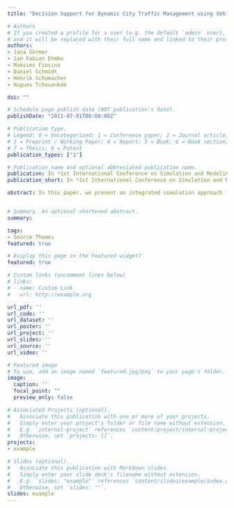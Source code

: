 ```yaml
---
title: "Decision Support for Dynamic City Traffic Management using Vehicular Communication"

# Authors
# If you created a profile for a user (e.g. the default `admin` user), write the username (folder name) here 
# and it will be replaced with their full name and linked to their profile.
authors:
- Jana Görmer
- Jan Fabian Ehmke
- Maksims Fiosins
- Daniel Schmidt
- Henrik Schumacher
- Hugues Tchouankem 

doi: ""

# Schedule page publish date (NOT publication's date).
publishDate: "2011-07-01T00:00:00Z"

# Publication type.
# Legend: 0 = Uncategorized; 1 = Conference paper; 2 = Journal article;
# 3 = Preprint / Working Paper; 4 = Report; 5 = Book; 6 = Book section;
# 7 = Thesis; 8 = Patent
publication_types: ["1"]

# Publication name and optional abbreviated publication name.
publication: In *1st International Conference on Simulation and Modeling Methodologies, Technologies and Applications (SIMULTECH), Noordwijkerhout, The Netherlands*
publication_short: In *1st International Conference on Simulation and Modeling Methodologies, Technologies and Applications (SIMULTECH2011)*

abstract: In this paper, we present an integrated simulation approach featuring centralized and decentralized traffic management in urban areas. Our aim is to improve traffic flows by dynamic traffic management which is supported by vehicular communication interlinking centralized and decentralized decision making. We focus on traffic state estimation and the optimization of traffic lights as a central component to influence local traffic states, while individual traffic participants’ behavior is modeled by multiagent systems. Traffic participants achieve their individual goals by formation of groups and improving their knowledge about the road network by means of learning. Modeling of vehicular communication takes into account specific characteristics of urban areas, ensuring the realistic collection and dissemination of (de)centralized information. We provide a comprehensive microscopic traffic simulation framework featuring innovative functionality regarding dynamic traffic management, decentralized decision making as well as realistic communication modeling. To illustrate and validate our approach, we present a use case in a city scenario. Simulations are implemented based on the microscopic traffic simulator AIMSUN, which is significantly extended using the AIMSUN API.


# Summary. An optional shortened abstract.
summary: 

tags:
- Source Themes
featured: true

# Display this page in the Featured widget?
featured: true

# Custom links (uncomment lines below)
# links:
# - name: Custom Link
#   url: http://example.org

url_pdf: ''
url_code: ''
url_dataset: ''
url_poster: ''
url_project: ''
url_slides: ''
url_source: ''
url_video: ''

# Featured image
# To use, add an image named `featured.jpg/png` to your page's folder. 
image:
  caption: ''
  focal_point: ""
  preview_only: false

# Associated Projects (optional).
#   Associate this publication with one or more of your projects.
#   Simply enter your project's folder or file name without extension.
#   E.g. `internal-project` references `content/project/internal-project/index.md`.
#   Otherwise, set `projects: []`.
projects:
- example

# Slides (optional).
#   Associate this publication with Markdown slides.
#   Simply enter your slide deck's filename without extension.
#   E.g. `slides: "example"` references `content/slides/example/index.md`.
#   Otherwise, set `slides: ""`.
slides: example
---
```


